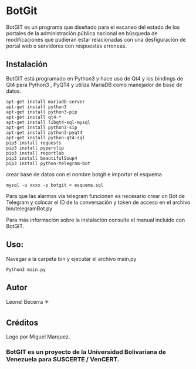 # BotGit

BotGIT es un programa que diseñado para el escaneo del estado de los portales de la administración pública nacional en búsqueda de modificaciones que pudieran estar relacionadas con una desfiguración de portal web o servidores con respuestas erroneas.

## Instalación

BotGIT está programado en Python3 y hace uso de Qt4 y los bindings de Qt4 para Python3 , PyQT4 y utiliza MariaDB como manejador de base de datos.
```
apt-get install mariadb-server
apt-get install python3
apt-get install python3-pip
apt-get install qt4-*
apt-get install libqt4-sql-mysql
apt-get install python3-sip
apt-get install python3-pyqt4
apt-get install python-qt4-sql
pip3 install requests
pip3 install pyperclip
pip3 install reportlab
pip3 install beautifulSoup4
pip3 install python-telegram-bot
```
crear base de datos con el nombre botgit e importar el esquema
```
mysql -u xxxx -p botgit < esquema.sql
```
Para que las alarmas via telegram funcionen es necesario crear un Bot de Telegram y colocar el ID de la conversación y token de acceso en el archivo bin/telegramBot.py

Para más información sobre la instalación consulte el manual incluido con BotGIT.

## Uso:

Navegar a la carpeta bin y ejecutar el archivo main.py
```
Python3 main.py
```
## Autor
Leonel Becerra :eight_pointed_black_star:

## Créditos
Logo por Miguel Marquez.

### BotGIT es un proyecto de la Universidad Bolivariana de Venezuela para SUSCERTE / VenCERT.
